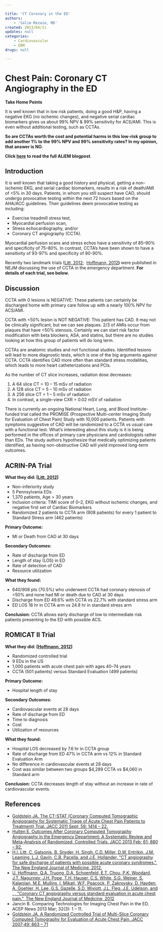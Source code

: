 ```yaml
---

title: 'CT Coronary in the ED'
authors:
    - 'Salim Rezaie, MD'
created: 2013/04/11
updates: null
categories:
    - Cardiovascular
    - EBM
drugs: null

---
```






# Chest Pain: Coronary CT Angiography in the ED

**Take Home Points**

It is well known that in low risk patients, doing a good H&P, having a negative EKG (no ischemic changes), and negative serial cardiac biomarkers gives us about 99% NPV & 99% sensitivity for ACS/AMI. This is even without additional testing, such as CCTAs.

**So are CCTAs worth the cost and potential harms in this low-risk group to add another 1% to the 99% NPV and 99% sensitivity rates? In my opinion, that answer is NO.**

**Click [here](http://academiclifeinem.com/chest-pain-part-3-of-3-coronary-ct-angiography-in-the-ed/) to read the full ALiEM blogpost**.

## **Introduction**

It is well known that taking a good history and physical, getting a non-ischemic EKG, and serial cardiac biomarkers, results in a risk of death/AMI of &lt;5% in 30 days. Patients, in whom you still suspect have CAD, should undergo provocative testing within the next 72 hours based on the AHA/ACC guidelines. Their guidelines deem provocative testing as including:

-   Exercise treadmill stress test,
-   Myocardial perfusion scan,
-   Stress echocardiography, and/or 
-   Coronary CT angiography (CCTA).  

Myocardial perfusion scans and stress echos have a sensitivity of 85–90% and specificity of 75–80%. In contrast, CCTA’s have been shown to have a sensitivity of 93-97% and specificity of 80-90%.

Recently two landmark trials ([Litt, 2012](http://www.ncbi.nlm.nih.gov/pubmed/22449295);  [Hoffmann, 2012](http://www.ncbi.nlm.nih.gov/pubmed/22830462)**)** were published in NEJM discussing the use of CCTA in the emergency department. **For details of each trial, see below.**

## **Discussion**

CCTA with 0 lesions is NEGATIVE: These patients can certainly be discharged home with primary care follow up with a nearly 100% NPV for ACS/AMI.

CCTA with &lt;50% lesion is NOT NEGATIVE: This patient has CAD. It may not be clinically significant, but we can see plaques. 2/3 of AMIs occur from plaques that have &lt;50% stenosis. Certainly we can start risk factor modification with beta blockers, ASA, and statins, but there are no studies looking at how this group of patients will do long term.

CCTAs are anatomic studies and not functional studies. Identified lesions will lead to more diagnostic tests, which is one of the big arguments against CCTA. CCTA identifies CAD more often than standard stress modalities, which leads to more heart catheterizations and PCIs. 

As the number of CT slice increases, radiation dose decreases:

1.  A 64 slice CT = 10 – 15 mSv of radiation 
2.  A 128 slice CT = 5 – 10 mSv of radiation 
3.  A 256 slice CT = 1 – 5 mSv of radiation
4.  In contrast, a single-view CXR = 0.02 mSV of radiation

There is currently an ongoing National Heart, Lung, and Blood Institute-funded trial called the PROMISE (Prospective Multi-center Imaging Study for Evaluation of Chest Pain) Study with 10,000 patients. Patients with symptoms suggestive of CAD will be randomized to a CCTA vs usual care with a functional test. What’s interesting about this study is it is being performed in the offices of primary care physicians and cardiologists rather than EDs. The study authors hypothesize that medically optimizing patients identified, as having non-obstructive CAD will yield improved long-term outcomes.

## ACRIN-PA Trial

**What they did: \[[Litt, 2012](http://www.ncbi.nlm.nih.gov/pubmed/22449295)\]**

-   Non-inferiority study
-   5 Pennsylvania EDs
-   1,370 patients, Age &gt; 30 years
-   Inclusion criteria: TIMI score of 0–2, EKG without ischemic changes, and negative first set of Cardiac Biomarkers
-   Randomized 2 patients to CCTA arm (908 patients) for every 1 patient to Standard Stress arm (462 patients)

**Primary Outcome:**

-   MI or Death from CAD at 30 days

**Secondary Outcomes:**

-   Rate of discharge from ED
-   Length of stay (LOS) in ED
-   Rate of detection of CAD
-   Resource utilization

**What they found:**

-   640/908 pts (70.5%) who underwent CCTA had coronary stenosis of &lt;50% and none had MI or death due to CAD at 30 days
-   Discharge from ED 49.6% with CCTA vs 22.7% with standard stress arm
-   ED LOS 18 hr in CCTA arm vs 24.8 hr in standard stress arm

**Conclusion:** CCTA allows early discharge of low to intermediate risk patients presenting to the ED with possible ACS. 

## ROMICAT II Trial

**What they did: \[[Hoffmann, 2012](http://www.ncbi.nlm.nih.gov/pubmed/22830462)\]**

-   Randomized controlled trial
-   9 EDs in the US
-   1,000 patients with acute chest pain with ages 40–74 years
-   CCTA (501 patients) versus Standard Evaluation (499 patients)

**Primary Outcome:**

-   Hospital length of stay

**Secondary Outcomes:**

-   Cardiovascular events at 28 days
-   Rate of discharge from ED
-   Time to diagnosis
-   Cost
-   Utilization of resources

**What they found:**

-   Hospital LOS decreased by 7.6 hr in CCTA group
-   Rate of discharge from ED 47% in CCTA arm vs 12% in Standard Evaluation Arm
-   No difference in cardiovascular events at 28 days
-   Cost was similar between two groups $4,289 CCTA vs $4,060 in Standard arm

**Conclusion:** CCTA decreases length of stay without an increase in rate of cardiovascular events.

## References

-   [Goldstein JA. The CT-STAT (Coronary Computed Tomographic Angiography for Systematic Triage of Acute Chest Pain Patients to Treatment) Trial. JACC 2011 Sept; 58: 1414 – 22.](http://www.ncbi.nlm.nih.gov/pubmed/21939822)
-   [Hulten E. Outcomes After Coronary Computed Tomography Angiography in the Emergency Department: A Systematic Review and Meta-Analysis of Randomized, Controlled Trials. JACC 2013 Feb; 61: 880 – 92.](http://www.ncbi.nlm.nih.gov/pubmed/23395069)
-   [H.I. Litt, C. Gatsonis, B. Snyder, H. Singh, C.D. Miller, D.W. Entrikin, J.M. Leaming, L.J. Gavin, C.B. Pacella, and J.E. Hollander, "CT angiography for safe discharge of patients with possible acute coronary syndromes.", The New England Journal of Medicine, 2012.](http://www.ncbi.nlm.nih.gov/pubmed/22449295)
-   [U. Hoffmann, Q.A. Truong, D.A. Schoenfeld, E.T. Chou, P.K. Woodard, J.T. Nagurney, J.H. Pope, T.H. Hauser, C.S. White, S.G. Weiner, S. Kalanjian, M.E. Mullins, I. Mikati, W.F. Peacock, P. Zakroysky, D. Hayden, A. Goehler, H. Lee, G.S. Gazelle, S.D. Wiviott, J.L. Fleg, J.E. Udelson, and . , "Coronary CT angiography versus standard evaluation in acute chest pain.", The New England Journal of Medicine, 2012](http://www.ncbi.nlm.nih.gov/pubmed/22830462)
-   Jancin B. Comparing Technologies for Imaging Chest Pain in the ED. ACEP News 2013 Mar; 32(3): 1 – 11.
-   [Goldstein JA. A Randomized Controlled Trial of Multi-Slice Coronary Computed Tomography for Evaluation of Acute Chest Pain. JACC 2007;49: 863 – 71](http://www.ncbi.nlm.nih.gov/pubmed/17320744)
